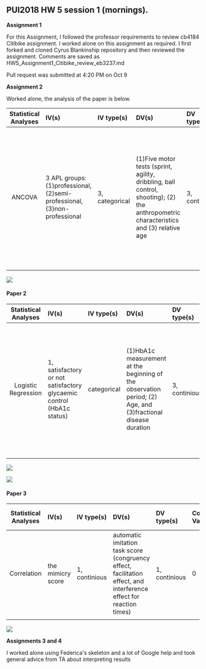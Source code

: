 
## PUI2018 HW 5 session 1 (mornings).

**Assignment 1**

For this Assignment, I followed the professor requirements to review cb4184 Citibike assignment. 
I worked alone on this assignment as required. 
I first forked and cloned Cyrus Blankinship repository and then reviewed the assignment. 
Comments are saved as HW5_Assignment1_Citibike_review_eb3237.md

Pull request was submitted at 4:20 PM on Oct 9


**Assignment 2**

Worked alone, the analysis of the paper is below.

| **Statistical Analyses**	|  **IV(s)**  |  **IV type(s)** |  **DV(s)**  |  **DV type(s)**  |  **Control Var** | **Control Var type**  | **Question to be answered** | **_H0_** | **alpha** | **link to paper**| 
|:----------:|:----------|:------------|:-------------|:-------------|:------------|:------------- |:------------------|:----:|:-------:|:-------|
ANCOVA	| 3 APL groups: (1)professional, (2)semi-professional, (3)non-professional | 3, categorical | (1)Five motor tests (sprint, agility, dribbling, ball control, shooting); (2) the anthropometric characteristics and (3) relative age| 3, continious | age | continuous | 	Whether all predictors (i.e., the motor performance tests, the anthropometric characteristics and relative age) correspond to the later achieved APL | H0: no correlation between the predictors and APL groups (1,2,3) | 0.001 | [The influence of speed abilities and technical skills in early adolescence on adult success in soccer: A long-term prospective analysis using ANOVA and SEM approaches](https://journals.plos.org/plosone/article?id=10.1371/journal.pone.0182211#sec003) |
  |||||||||


![](https://github.com/eb3237/PUI2018_eb3237/blob/master/HW5_eb3237/Screen%20Shot%202018-10-09%20at%201.04.59%20PM.png)



#### Paper 2

| **Statistical Analyses**	|  **IV(s)**  |  **IV type(s)** |  **DV(s)**  |  **DV type(s)**  |  **Control Var** | **Control Var typ**  | **Question to be answered** | **_H0_** | **alpha** | **link to paper**| 
|:----------:|:----------|:------------|:-------------|:-------------|:------------|:------------- |:------------------|:----:|:-------:|:-------|
Logistic Regression	| 1, satisfactory or not satisfactory glycaemic control (HbA1c status) | categorical | (1)HbA1c measurement at the beginning of the observation period; (2) Age, and (3)fractional disease duration | 3, continious | 0 | 0 | 	What patient characteristics that were predictive of satisfactory glycaemic control | H0: no correlation between the predictors and HbA1c status | 0.05 | [Prediction of glycaemic control in young children and adolescents with type 1 diabetes mellitus using mixed-effects logistic regression modelling](https://journals.plos.org/plosone/article?id=10.1371/journal.pone.0182181) |
  |||||||||


![](https://github.com/eb3237/PUI2018_eb3237/blob/master/HW5_eb3237/Screen%20Shot%202018-10-09%20at%203.19.40%20PM.png)

![](https://github.com/eb3237/PUI2018_eb3237/blob/master/HW5_eb3237/Screen%20Shot%202018-10-09%20at%203.23.26%20PM.png)

#### Paper 3

| **Statistical Analyses**	|  **IV(s)**  |  **IV type(s)** |  **DV(s)**  |  **DV type(s)**  |  **Control Var** | **Control Var typ**  | **Question to be answered** | **_H0_** | **alpha** | **link to paper**| 
|:----------:|:----------|:------------|:-------------|:-------------|:------------|:------------- |:------------------|:----:|:-------:|:-------|
Correlation	| the mimicry score | 1, continious | automatic imitation task score (congruency effect, facilitation effect, and interference effect for reaction times) | 1, continious | 0 | 0 | 	Is there the relationship between mimicry and automatic imitation | H0: no correlation between the mimicry score and the  automatic imitation task score | 0.05 | [Mimicry and automatic imitation are not correlated](https://journals.plos.org/plosone/article?id=10.1371/journal.pone.0183784) |
  |||||||||
  
  ![](https://github.com/eb3237/PUI2018_eb3237/blob/master/HW5_eb3237/Screen%20Shot%202018-10-09%20at%203.28.57%20PM.png)

  
**Assignments 3 and 4**

I worked alone using Federica's skeleton and a lot of Google help and took general advice from TA about interpreting results
